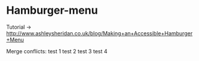# Hamburger-menu

Tutorial -> http://www.ashleysheridan.co.uk/blog/Making+an+Accessible+Hamburger+Menu

Merge conflicts:
test 1
test 2
test 3
test 4
